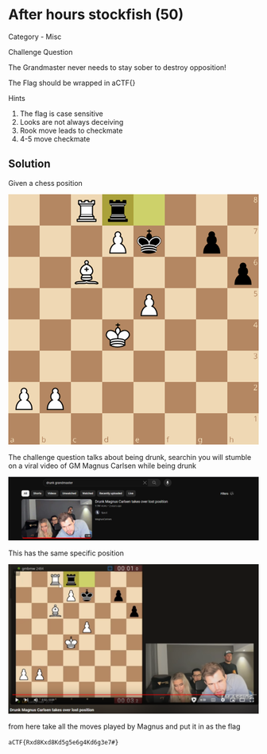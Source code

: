 # After hours stockfish (50)

Category - Misc

Challenge Question

The Grandmaster never needs to stay sober to destroy opposition!

The Flag should be wrapped in aCTF{}

Hints
1) The flag is case sensitive
2) Looks are not always deceiving
3) Rook move leads to checkmate
4) 4-5 move checkmate 

## Solution

Given a chess position 

![fen](fen.gif)

The challenge question talks about being drunk, searchin you will stumble on a viral video of GM Magnus Carlsen  while being drunk

![alt text](image.png)

This has the same specific position

![alt text](image-1.png)

from here take all the moves played by Magnus and put it in as the flag

`aCTF{Rxd8Kxd8Kd5g5e6g4Kd6g3e7#}`